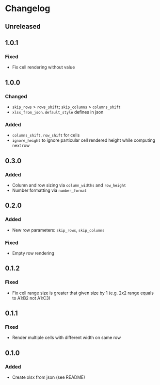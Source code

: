# Changelog

## Unreleased

## 1.0.1

### Fixed

- Fix cell rendering without value

## 1.0.0

### Changed 

- `skip_rows` > `rows_shift`; `skip_columns` > `columns_shift`
- `xlsx_from_json.default_style` defines in json

### Added

- `columns_shift`, `row_shift` for cells
- `ignore_height` to ignore particular cell rendered height while computing next row

## 0.3.0

### Added

- Column and row sizing via `column_widths` and `row_height`
- Number formatting via `number_format`

## 0.2.0

### Added

- New row parameters: `skip_rows`, `skip_columns` 

### Fixed

- Empty row rendering

## 0.1.2

### Fixed

- Fix cell range size is greater that given size by 1 (e.g. 2x2 range equals to A1:B2 not A1:C3)

## 0.1.1

### Fixed

- Render multiple cells with different width on same row 

## 0.1.0

### Added 

- Create xlsx from json (see README)